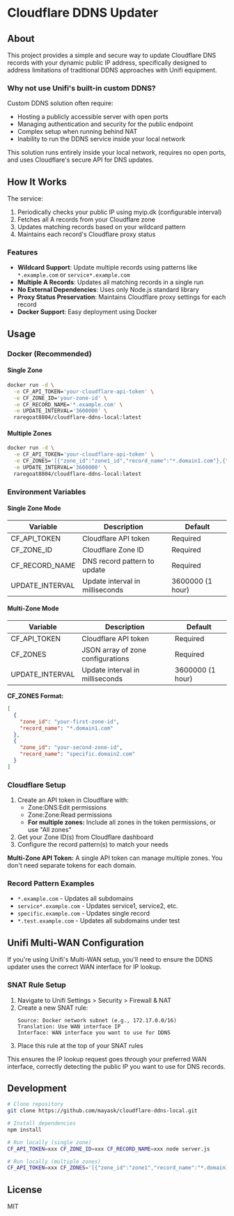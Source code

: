 # Cloudflare DDNS Updater

## About

This project provides a simple and secure way to update Cloudflare DNS records with your dynamic public IP address, specifically designed to address limitations of traditional DDNS approaches with Unifi equipment.

### Why not use Unifi's built-in custom DDNS?

Custom DDNS solution often require:
- Hosting a publicly accessible server with open ports
- Managing authentication and security for the public endpoint
- Complex setup when running behind NAT
- Inability to run the DDNS service inside your local network

This solution runs entirely inside your local network, requires no open ports, and uses Cloudflare's secure API for DNS updates.

## How It Works

The service:
1. Periodically checks your public IP using myip.dk (configurable interval)
2. Fetches all A records from your Cloudflare zone
3. Updates matching records based on your wildcard pattern
4. Maintains each record's Cloudflare proxy status

### Features

- **Wildcard Support**: Update multiple records using patterns like `*.example.com` or `service*.example.com`
- **Multiple A Records**: Updates all matching records in a single run
- **No External Dependencies**: Uses only Node.js standard library
- **Proxy Status Preservation**: Maintains Cloudflare proxy settings for each record
- **Docker Support**: Easy deployment using Docker

## Usage

### Docker (Recommended)

#### Single Zone
```bash
docker run -d \
  -e CF_API_TOKEN='your-cloudflare-api-token' \
  -e CF_ZONE_ID='your-zone-id' \
  -e CF_RECORD_NAME='*.example.com' \
  -e UPDATE_INTERVAL='3600000' \
  raregoat8804/cloudflare-ddns-local:latest
```

#### Multiple Zones
```bash
docker run -d \
  -e CF_API_TOKEN='your-cloudflare-api-token' \
  -e CF_ZONES='[{"zone_id":"zone1_id","record_name":"*.domain1.com"},{"zone_id":"zone2_id","record_name":"*.domain2.com"}]' \
  -e UPDATE_INTERVAL='3600000' \
  raregoat8804/cloudflare-ddns-local:latest
```

### Environment Variables

#### Single Zone Mode
| Variable | Description | Default |
|----------|-------------|---------|
| CF_API_TOKEN | Cloudflare API token | Required |
| CF_ZONE_ID | Cloudflare Zone ID | Required |
| CF_RECORD_NAME | DNS record pattern to update | Required |
| UPDATE_INTERVAL | Update interval in milliseconds | 3600000 (1 hour) |

#### Multi-Zone Mode
| Variable | Description | Default |
|----------|-------------|---------|
| CF_API_TOKEN | Cloudflare API token | Required |
| CF_ZONES | JSON array of zone configurations | Required |
| UPDATE_INTERVAL | Update interval in milliseconds | 3600000 (1 hour) |

**CF_ZONES Format:**
```json
[
  {
    "zone_id": "your-first-zone-id",
    "record_name": "*.domain1.com"
  },
  {
    "zone_id": "your-second-zone-id", 
    "record_name": "specific.domain2.com"
  }
]
```

### Cloudflare Setup

1. Create an API token in Cloudflare with:
   - Zone:DNS:Edit permissions
   - Zone:Zone:Read permissions
   - **For multiple zones:** Include all zones in the token permissions, or use "All zones"
2. Get your Zone ID(s) from Cloudflare dashboard
3. Configure the record pattern(s) to match your needs

**Multi-Zone API Token:** A single API token can manage multiple zones. You don't need separate tokens for each domain.

### Record Pattern Examples

- `*.example.com` - Updates all subdomains
- `service*.example.com` - Updates service1, service2, etc.
- `specific.example.com` - Updates single record
- `*.test.example.com` - Updates all subdomains under test

## Unifi Multi-WAN Configuration

If you're using Unifi's Multi-WAN setup, you'll need to ensure the DDNS updater uses the correct WAN interface for IP lookup.

### SNAT Rule Setup

1. Navigate to Unifi Settings > Security > Firewall & NAT
2. Create a new SNAT rule:
   ```
   Source: Docker network subnet (e.g., 172.17.0.0/16)
   Translation: Use WAN interface IP
   Interface: WAN interface you want to use for DDNS
   ```
3. Place this rule at the top of your SNAT rules

This ensures the IP lookup request goes through your preferred WAN interface, correctly detecting the public IP you want to use for DNS records.

## Development

```bash
# Clone repository
git clone https://github.com/mayask/cloudflare-ddns-local.git

# Install dependencies
npm install

# Run locally (single zone)
CF_API_TOKEN=xxx CF_ZONE_ID=xxx CF_RECORD_NAME=xxx node server.js

# Run locally (multiple zones)
CF_API_TOKEN=xxx CF_ZONES='[{"zone_id":"zone1","record_name":"*.domain1.com"},{"zone_id":"zone2","record_name":"*.domain2.com"}]' node server.js
```

## License

MIT 